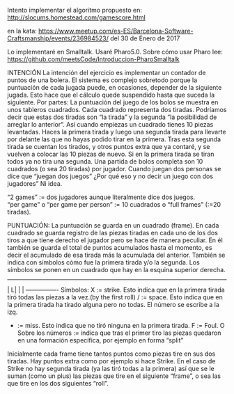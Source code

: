 Intento implementar el algoritmo propuesto en:
http://slocums.homestead.com/gamescore.html

en la kata:
https://www.meetup.com/es-ES/Barcelona-Software-Craftsmanship/events/236984523/
del 30 de Enero de 2017

Lo implementaré en Smalltalk. Usaré Pharo5.0. Sobre cómo usar Pharo lee: https://github.com/meetsCode/Introduccion-PharoSmalltalk 
 
INTENCIÓN
La intención del ejercicio es implementar un contador de puntos de una bolera. El sistema es complejo sobretodo porque la puntuación de cada jugada puede, en ocasiones, depender de la siguiente jugada. Esto hace que el cálculo quede suspendido hasta que suceda la siguiente.
Por partes:
La puntuación del juego de los bolos se muestra en unos tableros cuadrados. Cada cuadrado representa dos tiradas. Podríamos decir que estas dos tiradas son “la tirada” y la segunda “la posibilidad de arreglar lo anterior”. Así cuando empiezas un cuadrado tienes 10 piezas levantadas. Haces la primera tirada y luego una segunda tirada para llevarte por delante las que no hayas podido tirar en la primera. Tras esta segunda tirada se cuentan los tirados, y otros puntos extra que ya contaré, y se vuelven a colocar las 10 piezas de nuevo. Si en la primera tirada se tiran todos ya no tira una segunda. Una partida de bolos completa son 10 cuadrados (o sea 20 tiradas) por jugador. Cuando juegan dos personas se dice que “juegan dos juegos” ¿Por qué eso y no decir un juego con dos jugadores” Ni idea.

“2 games”				 := dos jugadores aunque literalmente dice dos juegos.  
“per game” o “per game per person”	 := 10 cuadrados o “full frames” (:=20 tiradas).

PUNTUACIÓN:
La puntuación se guarda en un cuadrado (frame). En cada cuadrado se guarda registro de las piezas tiradas en cada uno de los dos tiros a que tiene derecho el jugador pero se hace de manera peculiar. En él también se guarda el total de puntos acumulados hasta el momento, es decir el acumulado de esa tirada más la acumulada del anterior. También se indica con símbolos cómo fue la primera tirada y/o la segunda. Los símbolos se ponen en un cuadrado que hay en la esquina superior derecha.
______
|   L|
|    |
—————-
Símbolos: 
X := strike. Esto indica que en la primera tirada tiró todas las piezas a la vez.(by the first roll) 
/ := space. Esto indica que en la primera tirada ha tirado alguna pero no todas. El número se escribe a la izq.
- := miss. Esto indica que no tiró ninguna en la primera tirada.
F := Foul. 
O Sobre los números := indica que tras el primer tiro las piezas quedaron en una formación específica, por ejemplo en forma “split”

Inicialmente cada frame tiene tantos puntos como piezas tire en sus dos tiradas. Hay puntos extra como por ejemplo si hace Strike. En el caso de Strike no hay segunda tirada (ya las tiró todas a la primera) así que se le suman (como un plus) las piezas que tire en el siguiente “frame”, o sea las que tire en los dos siguientes “roll”.
  
